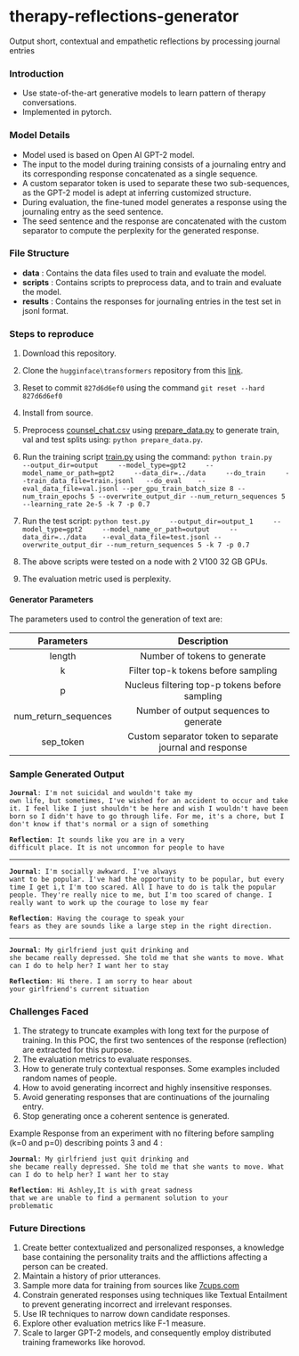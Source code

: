 # therapy-reflections-generator
Output short, contextual and empathetic reflections by processing journal entries

### Introduction
* Use state-of-the-art generative models to learn pattern of therapy conversations.
* Implemented in pytorch.

### Model Details
* Model used is based on Open AI GPT-2 model.
* The input to the model during training consists of a journaling entry and its corresponding response concatenated as a single sequence.
* A custom separator token is used to separate these two sub-sequences, as the GPT-2 model is adept at inferring customized structure.
* During evaluation, the fine-tuned model generates a response using the journaling entry as the seed sentence.
* The seed sentence and the response are concatenated with the custom separator to compute the perplexity for the generated response.   

### File Structure
* **data** : Contains the data files used to train and evaluate the model.
* **scripts** : Contains scripts to preprocess data, and to train and evaluate the model.
* **results** : Contains the responses for journaling entries in the test set in jsonl format.

### Steps to reproduce

1. Download this repository.
2. Clone the `hugginface\transformers` repository from this [link](https://github.com/huggingface/transformers).
3. Reset to commit `827d6d6ef0` using the command `git reset --hard 827d6d6ef0`  
4. Install from source.
5. Preprocess [counsel_chat.csv](data/counsel_chat.csv) using [prepare_data.py](scripts/prepare_data.py) to generate train, val and test splits using: `python prepare_data.py`.
6. Run the training script [train.py](scripts/train.py) using the command:
   ```python train.py     --output_dir=output     --model_type=gpt2     --model_name_or_path=gpt2     --data_dir=../data     --do_train     --train_data_file=train.jsonl   --do_eval    --eval_data_file=val.jsonl --per_gpu_train_batch_size 8 --num_train_epochs 5 --overwrite_output_dir --num_return_sequences 5 --learning_rate 2e-5 -k 7 -p 0.7```

7. Run the test script:
    `python test.py     --output_dir=output_1     --model_type=gpt2     --model_name_or_path=output     --data_dir=../data    --eval_data_file=test.jsonl --overwrite_output_dir --num_return_sequences 5 -k 7 -p 0.7`

8. The above scripts were tested on a node with 2 V100 32 GB GPUs.
9. The evaluation metric used is perplexity.

#### Generator Parameters
The parameters used to control the generation of text are:


| Parameters        | Description           |
| :--------------:|:-------------:|
| length      | Number of tokens to generate |
| k      | Filter top-k tokens before sampling      |
| p | Nucleus filtering top-p tokens before sampling      |
| num_return_sequences  | Number of output sequences to generate |
| sep_token | Custom separator token to separate journal and response |

### Sample Generated Output

<code>**Journal**: I'm not suicidal and wouldn't take my own life, but sometimes, I've wished for an accident to occur and take it. I feel like I just shouldn't be here and wish I wouldn't have been born so I didn't have to go through life. For me, it's a chore, but I don't know if that's normal or a sign of something</code>

<code>**Reflection**: It sounds like you are in a very difficult place.  It is not uncommon for people to have</code>

---
 
<code>**Journal**: I'm socially awkward. I've always want to be popular. I've had the opportunity to be popular, but every time I get i,t I'm too scared. All I have to do is talk the popular people. They're really nice to me, but I'm too scared of change. I really want to work up the courage to lose my fear</code>

<code>**Reflection**: Having the courage to speak your fears as they are sounds like a large step in the right direction. </code>

---

<code>**Journal**: My girlfriend just quit drinking and she became really depressed. She told me that she wants to move. What can I do to help her? I want her to stay</code>

<code>**Reflection**: Hi there.  I am sorry to hear about your girlfriend's current situation</code>

### Challenges Faced
1. The strategy to truncate examples with long text for the purpose of training. In this POC, the first two sentences of the response (reflection) are extracted for this purpose.
2. The evaluation metrics to evaluate responses.
3. How to generate truly contextual responses. Some examples included random names of people.
4. How to avoid generating incorrect and highly insensitive responses.
5. Avoid generating responses that are continuations of the journaling entry.
6. Stop generating once a coherent sentence is generated. 

Example Response from an experiment with no filtering before sampling (k=0 and p=0) describing points 3 and 4 :

<code>**Journal**: My girlfriend just quit drinking and she became really depressed. She told me that she wants to move. What can I do to help her? I want her to stay</code>

<code>**Reflection**: Hi Ashley,It is with great sadness that we are unable to find a permanent solution to your problematic</code>

### Future Directions
1. Create better contextualized and personalized responses, a knowledge base containing the personality traits and the afflictions affecting a person can be created.
2. Maintain a history of prior utterances.
3. Sample more data for training from sources like [7cups.com](https://www.7cups.com/qa/)
4. Constrain generated responses using techniques like Textual Entailment to prevent generating incorrect and irrelevant responses.
5. Use IR techniques to narrow down candidate responses.
6. Explore other evaluation metrics like F-1 measure.
7. Scale to larger GPT-2 models, and consequently employ distributed training frameworks like horovod.